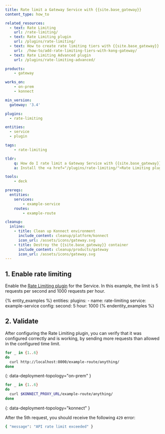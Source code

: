 ```yaml
---
title: Rate limit a Gateway Service with {{site.base_gateway}}
content_type: how_to

related_resources:
  - text: Rate Limiting
    url: /rate-limiting/
  - text: Rate Limiting plugin
    url: /plugins/rate-limiting/
  - text: How to create rate limiting tiers with {{site.base_gateway}}
    url:  /how-to/add-rate-limiting-tiers-with-kong-gateway/
  - text: Rate Limiting Advanced plugin
    url: /plugins/rate-limiting-advanced/

products:
    - gateway

works_on:
    - on-prem
    - konnect

min_version:
  gateway: '3.4'

plugins:
  - rate-limiting

entities: 
  - service
  - plugin

tags:
    - rate-limiting

tldr:
    q: How do I rate limit a Gateway Service with {{site.base_gateway}}?
    a: Install the <a href="/plugins/rate-limiting/">Rate Limiting plugin</a> and enable it on the <a href="/gateway/entities/service/">Service</a>.

tools:
    - deck

prereqs:
  entities:
    services:
        - example-service
    routes:
        - example-route

cleanup:
  inline:
    - title: Clean up Konnect environment
      include_content: cleanup/platform/konnect
      icon_url: /assets/icons/gateway.svg
    - title: Destroy the {{site.base_gateway}} container
      include_content: cleanup/products/gateway
      icon_url: /assets/icons/gateway.svg
---
```


## 1. Enable rate limiting

Enable the [Rate Limiting plugin](/plugins/rate-limiting/) for the Service. 
In this example, the limit is 5 requests per second and 1000 requests per hour.

{% entity_examples %}
entities:
  plugins:
    - name: rate-limiting
      service: example-service
      config:
        second: 5
        hour: 1000
{% endentity_examples %}

## 2. Validate

After configuring the Rate Limiting plugin, you can verify that it was configured correctly and is working, by sending more requests than allowed in the configured time limit.

```bash
for _ in {1..6}
do
  curl http://localhost:8000/example-route/anything/
done
```
{: data-deployment-topology="on-prem" }

```bash
for _ in {1..6}
do
  curl $KONNECT_PROXY_URL/example-route/anything/
done
```
{: data-deployment-topology="konnect" }

After the 5th request, you should receive the following `429` error:

```bash
{ "message": "API rate limit exceeded" }
```
